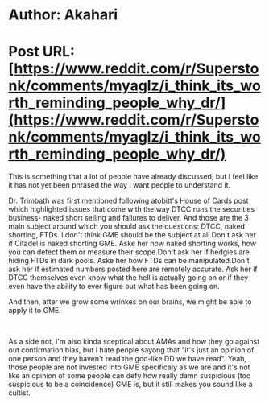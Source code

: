 # Author: Akahari
# Post URL: [https://www.reddit.com/r/Superstonk/comments/myaglz/i_think_its_worth_reminding_people_why_dr/](https://www.reddit.com/r/Superstonk/comments/myaglz/i_think_its_worth_reminding_people_why_dr/)


This is something that a lot of people have already discussed, but I feel like it has not yet been phrased the way I want people to understand it.

Dr. Trimbath was first mentioned following atobitt's House of Cards post which highlighted issues that come with the way DTCC runs the securities business- naked short selling and failures to deliver. And those are the 3 main subject around which you should ask the questions: DTCC, naked shorting, FTDs. I don't think GME should be the subject at all.Don't ask her if Citadel is naked shorting GME. Aske her how naked shorting works, how you can detect them or measure their scope.Don't ask her if hedgies are hiding FTDs in dark pools. Aske her how FTDs can be manipulated.Don't ask her if estimated numbers posted here are remotely accurate. Ask her if DTCC themselves even know what the hell is actually going on or if they even have the ability to ever figure out what has been going on.

And then, after we grow some wrinkes on our brains, we might be able to apply it to GME.

&#x200B;

As a side not, I'm also kinda sceptical about AMAs and how they go against out confirmation bias, but I hate people sayong that "it's just an opinion of one person and they haven't read the god-like DD we have read". Yeah, those people are not invested into GME specificaly as we are and it's not like an opinion of some people can defy how really damn suspicious (too suspicious to be a coincidence) GME is, but it still makes you sound like a cultist.